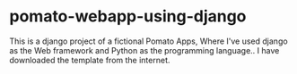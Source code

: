 # pomato-webapp-using-django
This is a django project of a fictional Pomato Apps, Where I've used django as the Web framework and Python as the programming language.. I have downloaded the template from the internet.
